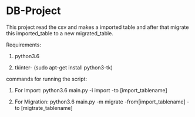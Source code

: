 # DB-Project
This project read the csv and makes a imported table and after that migrate this imported_table to a new migrated_table.

Requirements:

 1) python3.6
 
 2) tkinter- (sudo apt-get install python3-tk) 
 
 commands for running the script:
 1) For Import:
    python3.6 main.py -i import -to [import_tablename]
    
 2) For Migration:
    python3.6 main.py -m migrate -from[import_tablename] -to [migtrate_tablename]   
